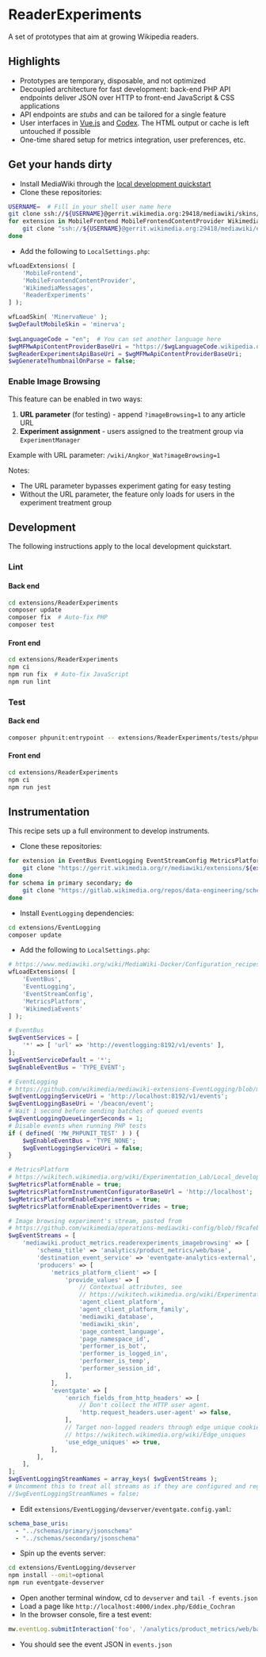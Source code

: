 # ReaderExperiments
A set of prototypes that aim at growing Wikipedia readers.


## Highlights
- Prototypes are temporary, disposable, and not optimized
- Decoupled architecture for fast development: back-end PHP API endpoints
  deliver JSON over HTTP to front-end JavaScript & CSS applications
- API endpoints are _stubs_ and can be tailored for a single feature
- User interfaces in [Vue.js](https://www.mediawiki.org/wiki/Vue.js) and
  [Codex](https://www.mediawiki.org/wiki/Codex). The HTML output or cache is
  left untouched if possible
- One-time shared setup for metrics integration, user preferences, etc.


## Get your hands dirty

- Install MediaWiki through the [local development quickstart](https://www.mediawiki.org/wiki/Local_development_quickstart)
- Clone these repositories:
``` sh
USERNAME=  # Fill in your shell user name here
git clone ssh://${USERNAME}@gerrit.wikimedia.org:29418/mediawiki/skins/MinervaNeue skins/MinervaNeue
for extension in MobileFrontend MobileFrontendContentProvider WikimediaMessages ReaderExperiments; do
    git clone "ssh://${USERNAME}@gerrit.wikimedia.org:29418/mediawiki/extensions/${extension}" "extensions/${extension}"
done
```

- Add the following to `LocalSettings.php`:
``` php
wfLoadExtensions( [
    'MobileFrontend',
    'MobileFrontendContentProvider',
    'WikimediaMessages',
    'ReaderExperiments'
] );

wfLoadSkin( 'MinervaNeue' );
$wgDefaultMobileSkin = 'minerva';
 
$wgLanguageCode = "en";  # You can set another language here
$wgMFMwApiContentProviderBaseUri = "https://$wgLanguageCode.wikipedia.org/w/api.php";
$wgReaderExperimentsApiBaseUri = $wgMFMwApiContentProviderBaseUri;
$wgGenerateThumbnailOnParse = false;
```


### Enable Image Browsing

This feature can be enabled in two ways:

1. **URL parameter** (for testing) - append `?imageBrowsing=1` to any article URL
2. **Experiment assignment** - users assigned to the treatment group via `ExperimentManager`

Example with URL parameter: `/wiki/Angkor_Wat?imageBrowsing=1`

Notes:

- The URL parameter bypasses experiment gating for easy testing
- Without the URL parameter, the feature only loads for users in the experiment treatment group


## Development
The following instructions apply to the local development quickstart.

### Lint

#### Back end
``` sh
cd extensions/ReaderExperiments
composer update
composer fix  # Auto-fix PHP
composer test
```


#### Front end
``` sh
cd extensions/ReaderExperiments
npm ci
npm run fix  # Auto-fix JavaScript
npm run lint
```


### Test

#### Back end
``` sh
composer phpunit:entrypoint -- extensions/ReaderExperiments/tests/phpunit/
```


#### Front end
``` sh
cd extensions/ReaderExperiments
npm ci
npm run jest
```


## Instrumentation
This recipe sets up a full environment to develop instruments.

- Clone these repositories:
``` sh
for extension in EventBus EventLogging EventStreamConfig MetricsPlatform WikimediaEvents; do
    git clone "https://gerrit.wikimedia.org/r/mediawiki/extensions/${extension}" "extensions/${extension}"
done
for schema in primary secondary; do
    git clone "https://gitlab.wikimedia.org/repos/data-engineering/schemas-event-${schema}.git" "extensions/EventLogging/schemas/${schema}"
done
```

- Install `EventLogging` dependencies:
``` sh
cd extensions/EventLogging
composer update
```

- Add the following to `LocalSettings.php`:
```php
# https://www.mediawiki.org/wiki/MediaWiki-Docker/Configuration_recipes/EventLogging#Event_Platform
wfLoadExtensions( [
	'EventBus',
	'EventLogging',
	'EventStreamConfig',
    'MetricsPlatform',
	'WikimediaEvents'
] );

# EventBus
$wgEventServices = [
	'*' => [ 'url' => 'http://eventlogging:8192/v1/events' ],
];
$wgEventServiceDefault = '*';
$wgEnableEventBus = 'TYPE_EVENT';

# EventLogging
# https://github.com/wikimedia/mediawiki-extensions-EventLogging/blob/master/devserver/README.md
$wgEventLoggingServiceUri = 'http://localhost:8192/v1/events';
$wgEventLoggingBaseUri = '/beacon/event';
# Wait 1 second before sending batches of queued events
$wgEventLoggingQueueLingerSeconds = 1;
# Disable events when running PHP tests
if ( defined( 'MW_PHPUNIT_TEST' ) ) {
	$wgEnableEventBus = 'TYPE_NONE';
	$wgEventLoggingServiceUri = false;
}

# MetricsPlatform
# https://wikitech.wikimedia.org/wiki/Experimentation_Lab/Local_development_setup#Install_MetricsPlatform_extension
$wgMetricsPlatformEnable = true;
$wgMetricsPlatformInstrumentConfiguratorBaseUrl = 'http://localhost';  # MPIC URL
$wgMetricsPlatformEnableExperiments = true;
$wgMetricsPlatformEnableExperimentOverrides = true;

# Image browsing experiment's stream, pasted from
# https://github.com/wikimedia/operations-mediawiki-config/blob/f9cafeb65f80a685b64eb519691e8e4a95486e56/wmf-config/ext-EventStreamConfig.php#L2518
$wgEventStreams = [
	'mediawiki.product_metrics.readerexperiments_imagebrowsing' => [
		'schema_title' => 'analytics/product_metrics/web/base',
		'destination_event_service' => 'eventgate-analytics-external',
		'producers' => [
			'metrics_platform_client' => [
				'provide_values' => [
					// Contextual attributes, see
					// https://wikitech.wikimedia.org/wiki/Experimentation_Lab/Contextual_attributes
					'agent_client_platform',
					'agent_client_platform_family',
					'mediawiki_database',
					'mediawiki_skin',
					'page_content_language',
					'page_namespace_id',
					'performer_is_bot',
					'performer_is_logged_in',
					'performer_is_temp',
					'performer_session_id',
				],
			],
			'eventgate' => [
				'enrich_fields_from_http_headers' => [
					// Don't collect the HTTP user agent.
					'http.request_headers.user-agent' => false,
				],
				// Target non-logged readers through edge unique cookies, see
				// https://wikitech.wikimedia.org/wiki/Edge_uniques
				'use_edge_uniques' => true,
			],
		],
	],
];
$wgEventLoggingStreamNames = array_keys( $wgEventStreams );
# Uncomment this to treat all streams as if they are configured and registered
//$wgEventLoggingStreamNames = false;
```

- Edit `extensions/EventLogging/devserver/eventgate.config.yaml`:
``` yaml
schema_base_uris:
  - "../schemas/primary/jsonschema"
  - "../schemas/secondary/jsonschema"
```

- Spin up the events server:
``` sh
cd extensions/EventLogging/devserver
npm install --omit=optional
npm run eventgate-devserver
```

- Open another terminal window, cd to `devserver` and `tail -f events.json`
- Load a page like `http://localhost:4000/index.php/Eddie_Cochran`
- In the browser console, fire a test event:
``` js
mw.eventLog.submitInteraction('foo', '/analytics/product_metrics/web/base/1.4.3', 'bar')
```
- You should see the event JSON in `events.json`
